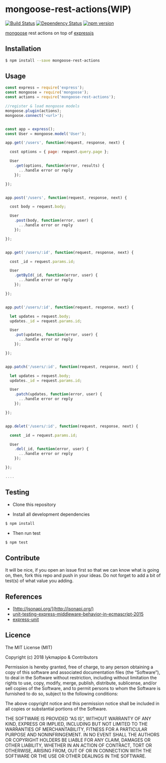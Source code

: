 # mongoose-rest-actions(WIP)

[![Build Status](https://travis-ci.org/lykmapipo/mongoose-rest-actions.svg?branch=master)](https://travis-ci.org/lykmapipo/mongoose-rest-actions)
[![Dependency Status](https://img.shields.io/david/lykmapipo/mongoose-rest-actions.svg?style=flat)](https://david-dm.org/lykmapipo/mongoose-rest-actions)
[![npm version](https://badge.fury.io/js/mongoose-rest-actions.svg)](https://badge.fury.io/js/mongoose-rest-actions)

[mongoose](https://github.com/Automattic/mongoose) rest actions on top of [expressjs](https://github.com/strongloop/express/)


## Installation
```sh
$ npm install --save mongoose-rest-actions
```

## Usage
```js
const express = require('express');
const mongoose = require('mongoose');
const actions = require('mongoose-rest-actions');

//register & load mongoose models
mongoose.plugin(actions);
mongoose.connect('<url>');


const app = express();
const User = mongoose.model('User');

app.get('/users', function(request, response, next) {

  cost options = { page: request.query.page };

  User
    .get(options, function(error, results) {
      ...handle error or reply
    });

});


app.post('/users', function(request, response, next) {

  cost body = request.body;

  User
    .post(body, function(error, user) {
      ...handle error or reply
    });

});


app.get('/users/:id', function(request, response, next) {

  cost _id = request.params.id;

  User
    .getById(_id, function(error, user) {
      ...handle error or reply
    });

});


app.put('/users/:id', function(request, response, next) {

  let updates = request.body;
  updates._id = request.params.id;

  User
    .put(updates, function(error, user) {
      ...handle error or reply
    });

});


app.patch('/users/:id', function(request, response, next) {

  let updates = request.body;
  updates._id = request.params.id;

  User
    .patch(updates, function(error, user) {
      ...handle error or reply
    });

});


app.delet('/users/:id', function(request, response, next) {

  const _id = request.params.id;

  User
    .del(_id, function(error, user) {
      ...handle error or reply
    });

});

....

```


## Testing
* Clone this repository

* Install all development dependencies
```sh
$ npm install
```

* Then run test
```sh
$ npm test
```


## Contribute
It will be nice, if you open an issue first so that we can know what is going on, then, fork this repo and push in your ideas. Do not forget to add a bit of test(s) of what value you adding.


## References
- [http://jsonapi.org/](http://jsonapi.org/)
- [unit-testing-express-middleware-behavior-in-ecmascript-2015](https://medium.com/@morrissinger/unit-testing-express-middleware-behavior-in-ecmascript-2015-f1641ebb8040)
- [express-unit](https://github.com/thebearingedge/express-unit)


## Licence
The MIT License (MIT)

Copyright (c) 2018 lykmapipo & Contributors

Permission is hereby granted, free of charge, to any person obtaining a copy of this software and associated documentation files (the “Software”), to deal in the Software without restriction, including without limitation the rights to use, copy, modify, merge, publish, distribute, sublicense, and/or sell copies of the Software, and to permit persons to whom the Software is furnished to do so, subject to the following conditions:

The above copyright notice and this permission notice shall be included in all copies or substantial portions of the Software.

THE SOFTWARE IS PROVIDED “AS IS”, WITHOUT WARRANTY OF ANY KIND, EXPRESS OR IMPLIED, INCLUDING BUT NOT LIMITED TO THE WARRANTIES OF MERCHANTABILITY, FITNESS FOR A PARTICULAR PURPOSE AND NONINFRINGEMENT. IN NO EVENT SHALL THE AUTHORS OR COPYRIGHT HOLDERS BE LIABLE FOR ANY CLAIM, DAMAGES OR OTHER LIABILITY, WHETHER IN AN ACTION OF CONTRACT, TORT OR OTHERWISE, ARISING FROM, OUT OF OR IN CONNECTION WITH THE SOFTWARE OR THE USE OR OTHER DEALINGS IN THE SOFTWARE. 